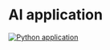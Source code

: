 # AI application
[![Python application](https://github.com/KajetanFrackowiak/action/actions/workflows/python-app.yml/badge.svg)](https://github.com/KajetanFrackowiak/action/actions/workflows/python-app.yml)

